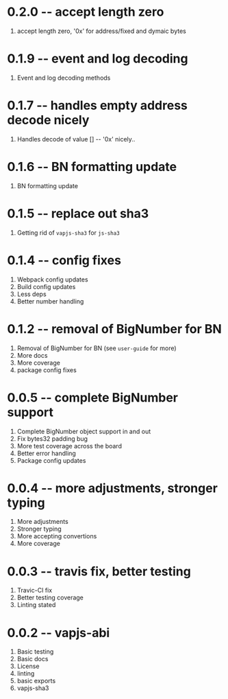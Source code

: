 # 0.2.0 -- accept length zero

1. accept length zero, '0x' for address/fixed and dymaic bytes

# 0.1.9 -- event and log decoding

1. Event and log decoding methods

# 0.1.7 -- handles empty address decode nicely

1. Handles decode of value [] -- '0x' nicely..

# 0.1.6 -- BN formatting update

1. BN formatting update

# 0.1.5 -- replace out sha3

1. Getting rid of `vapjs-sha3` for `js-sha3`

# 0.1.4 -- config fixes

1. Webpack config updates
2. Build config updates
3. Less deps
4. Better number handling

# 0.1.2 -- removal of BigNumber for BN

1. Removal of BigNumber for BN (see `user-guide` for more)
2. More docs
3. More coverage
4. package config fixes

# 0.0.5 -- complete BigNumber support

1. Complete BigNumber object support in and out
2. Fix bytes32 padding bug
3. More test coverage across the board
4. Better error handling
5. Package config updates

# 0.0.4 -- more adjustments, stronger typing

1. More adjustments
2. Stronger typing
3. More accepting convertions
4. More coverage

# 0.0.3 -- travis fix, better testing

1. Travic-CI fix
2. Better testing coverage
3. Linting stated

# 0.0.2 -- vapjs-abi

1. Basic testing
2. Basic docs
3. License
4. linting
5. basic exports
6. vapjs-sha3
